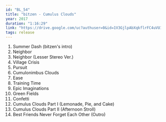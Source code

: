 ```yaml
---
id: "BL_54"
title: "bitzen - Cumulus Clouds"
year: 2017
duration: "1:16:29"
link: "https://drive.google.com/uc?authuser=0&id=1V3GjlpAbXqkflrFC4uVU1hvkRzDZ3N9Z&export=download"
tags: release
---
```


01. Summer Dash (bitzen's intro)
02. Neighbor
03. Neighbor (Lesser Stereo Ver.)
04. Village Crisis
05. Pursuit
06. Cumulonimbus Clouds
07. Ease
08. Training Time
09. Epic Imaginations
10. Green Fields
11. Confetti
12. Cumulus Clouds Part I (Lemonade, Pie, and Cake)
13. Cumulus Clouds Part II (Afternoon Stroll)
14. Best Friends Never Forget Each Other (Outro)
